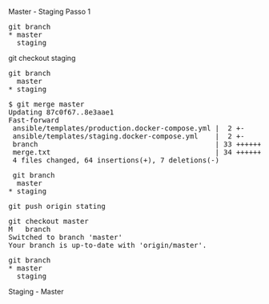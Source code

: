 
Master - Staging
Passo 1
<pre>
git branch
* master
  staging
</pre>
git checkout staging

<pre>
git branch
  master
* staging
</pre>

<pre>
$ git merge master
Updating 87c0f67..8e3aae1
Fast-forward
 ansible/templates/production.docker-compose.yml |  2 +-
 ansible/templates/staging.docker-compose.yml    |  2 +-
 branch                                          | 33 +++++++++++++++++++++++++++++----
 merge.txt                                       | 34 +++++++++++++++++++++++++++++++++-
 4 files changed, 64 insertions(+), 7 deletions(-)
</pre>

<pre>
 git branch
  master
* staging
</pre>

<pre>
git push origin stating
</pre>
<pre>
git checkout master
M	branch
Switched to branch 'master'
Your branch is up-to-date with 'origin/master'.
</pre>

<pre>
git branch
* master
  staging
</pre>

Staging - Master